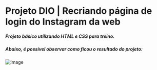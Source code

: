 # Projeto DIO | Recriando página de login do Instagram da web

##### Projeto básico utilizando HTML e CSS para treino.
##### Abaixo, é possível observar como ficou o resultado do projeto:

![image](https://github.com/Caloka/Recreation-login-page-of-Instagram-Web/assets/75040393/9fd1231a-54d2-4916-bac2-e5f658be93e5)

